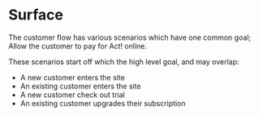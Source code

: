 # Surface

The customer flow has various scenarios which have one common goal; Allow the customer to pay for Act! online.

These scenarios start off which the high level goal, and may overlap:

* A new customer enters the site
* An existing customer enters the site
* A new customer check out trial
* An existing customer upgrades their subscription

